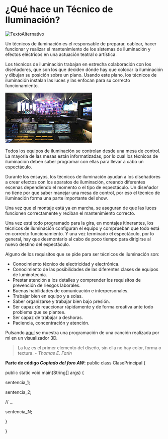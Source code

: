 # ¿Qué hace un Técnico de Iluminación? 

![TextoAlternativo](stage.jpg)

Un técnicos de iluminación es el responsable de preparar, cablear, hacer funcionar y realizar el mantenimiento de los sistemas de iluminación y efectos eléctricos en una actuación teatral o artística.

Los técnicos de iluminación trabajan en estrecha colaboración con los diseñadores, que son los que deciden dónde hay que colocar la iluminación y dibujan su posición sobre un plano. Usando este plano, los técnicos de iluminación instalan las luces y las enfocan para su correcto funcionamiento. 

![TextoAlternativo](gma.png)
      

Todos los equipos de iluminación se controlan desde una mesa de control. La mayoria de las mesas están informatizadas, por lo cual los técnicos de iluminación deben saber programar con ellas para llevar a cabo un espectáculo.

Durante los ensayos, los técnicos de iluminación ayudan a los diseñadores a crear efectos con los aparatos de iluminación, creando diferentes escenas dependiendo el momento o el tipo de espectáculo. Un diseñador no tiene por que saber manejar una mesa de control, por eso el técnico de iluminación forma una parte importante del show. 

Una vez que el montaje está ya en marcha, se aseguran de que las luces funcionen correctamente y reciban el mantenimiento correcto. 

Una vez está todo programado para la gira, en montajes itinerantes, los técnicos de iluminación configuran el equipo y comprueban que todo está en correcto funcionamiento. Y una vez terminado el espectáculo, por lo general, hay que desmontarlo al cabo de poco tiempo para dirigirse al nuevo destino del espectáculo.


Alguno de los requisitos que se pide para ser técnicos de iluminación son:
- Conocimiento técnico de electricidad y electrónica.
- Conocimiento de las posibilidades de las diferentes clases de equipos de luminotecnia.
- Prestar atención a los detalles y comprender los requisitos de prevención de riesgos laborales.
- Buenas habilidades de comunicación e interpersonales.
- Trabajar bien en equipo y a solas.
- Saber organizarse y trabajar bien bajo presión.
- Ser capaz de reaccionar rápidamente y de forma creativa ante todo problema que se plantee.
- Ser capaz de trabajar a deshoras.
- Paciencia, concentración y atención.


Pulsando [aquí](https://youtu.be/wD8P2AXYyL0) se muestra una programación de una canción realizada por mi en un visualizador 3D.

>La luz es el primer elemento del diseño, sin ella no hay color, forma o textura. -  *Thomas E. Farin*


**Parte de código *Copiado del foro AW*:**
public class ClasePrincipal {

public static void main(String[] args) {

sentencia_1;

sentencia_2;

// ...

sentencia_N;

}

}
